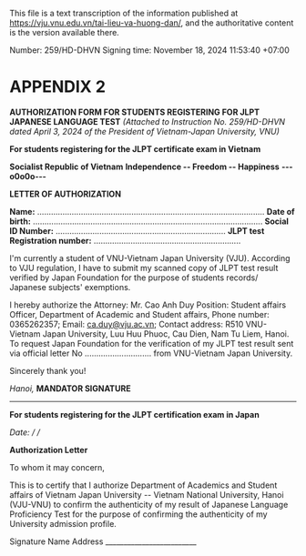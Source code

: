 This file is a text transcription of the information published at https://vju.vnu.edu.vn/tai-lieu-va-huong-dan/, and the authoritative content is the version available there.

Number: 259/HD-DHVN Signing time: November 18, 2024 11:53:40 +07:00

# APPENDIX 2

**AUTHORIZATION FORM FOR STUDENTS REGISTERING FOR JLPT JAPANESE LANGUAGE
TEST** *(Attached to Instruction No. 259/HD-DHVN dated April 3, 2024 of
the President of Vietnam-Japan University, VNU)*

**For students registering for the JLPT certificate exam in Vietnam**

**Socialist Republic of Vietnam** **Independence -- Freedom --
Happiness** **---o0o0o---**

**LETTER OF AUTHORIZATION**

**Name:**
...................................................................................................
**Date of birth:**
....................................................................................................
**Social ID Number:**
..........................................................................
**JLPT test Registration number:**
................................................................

I\'m currently a student of VNU-Vietnam Japan University (VJU).
According to VJU regulation, I have to submit my scanned copy of JLPT
test result verified by Japan Foundation for the purpose of students
records/ Japanese subjects\' exemptions.

I hereby authorize the Attorney: Mr. Cao Anh Duy Position: Student
affairs Officer, Department of Academic and Student affairs, Phone
number: 0365262357; Email: ca.duy@vju.ac.vn; Contact address: R510 VNU-
Vietnam Japan University, Luu Huu Phuoc, Cau Dien, Nam Tu Liem, Hanoi.
To request Japan Foundation for the verification of my JLPT test result
sent via official letter No ............................. from
VNU-Vietnam Japan University.

Sincerely thank you!

*Hanoi,* **MANDATOR SIGNATURE**

------------------------------------------------------------------------

**For students registering for the JLPT certification exam in Japan**

*Date: / /*

**Authorization Letter**

To whom it may concern,

This is to certify that I authorize Department of Academics and Student
affairs of Vietnam Japan University -- Vietnam National University,
Hanoi (VJU-VNU) to confirm the authenticity of my result of Japanese
Language Proficiency Test for the purpose of confirming the authenticity
of my University admission profile.

Signature Name Address
\_\_\_\_\_\_\_\_\_\_\_\_\_\_\_\_\_\_\_\_\_\_\_\_\_
